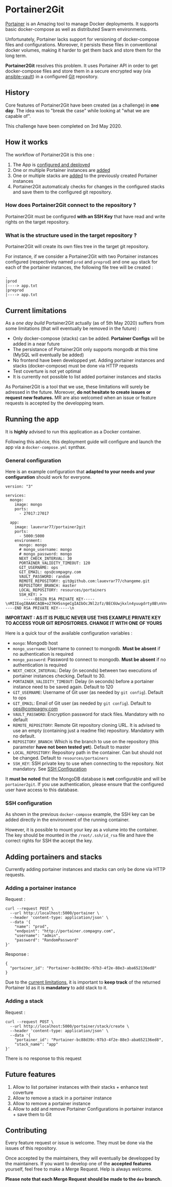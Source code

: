 # Portainer2Git
[Portainer](https://www.portainer.io/) is an Amazing tool to manage Docker deployments. It supports basic docker-compose as well as distributed Swarm environments.

Unfortunately, Portainer lacks support for versioning of docker-compose files and configurations. Moreover, it persists these files in conventional docker volumes, making it harder to get them back and store them for the long term.

**Portainer2Git** resolves this problem. It uses Portainer API in order to get docker-compose files and store them in a secure encrypted way (via [ansible-vault](https://docs.ansible.com/ansible/latest/user_guide/vault.html)) in a configured [Git](https://git-scm.com/) repository.

## History
Core features of Portainer2Git have been created (as a challenge) in **one day**. The idea was to "break the case" while looking at "what we are capable of".

This challenge have been completed on 3rd May 2020.

## How it works
The workflow of Portainer2Git is this one :

1. The App is [configured and deployed](#general-configuration)
2. One or multiple Portainer instances are [added](#adding-portainers-and-stacks)
3. One or multiple stacks are [added](#adding-portainers-and-stacks) to the previously created Portainer instances
4. Portainer2Git automaticaly checks for changes in the configured stacks and save them to the configured git repository.

### How does Portainer2Git connect to the repository ?
Portainer2Git must be configured **with an SSH Key** that have read and write rights on the target repository.

### What is the structure used in the target repository ?
Portainer2Git will create its own files tree in the target git repository.

For instance, if we consider a Portainer2Git with two Portainer instances configured (respectively named `prod` and `preprod`) and one `app` stack for each of the portainer instances, the following file tree will be created :

```
.
|prod
|----> app.txt
|preprod
|----> app.txt
```

## Current limitations
As a *one day build* Portainer2Git actually (as of 5th May 2020) suffers from some limitations (that will eventually be removed in the future) :

* Only docker-compose (stacks) can be added. **Portainer Configs** will be added in a near future
* The persistance of Portainer2Git only supports mongodb at this time (MySQL will eventually be added)
* No frontend have been developped yet. Adding portainer instances and stacks (docker-compose) must be done via HTTP requests
* Test coverture is not yet optimal
* It is currently not possible to list added portainer instances and stacks

As Portainer2Git is a tool that we use, these limitations will surely be adressed in the future. Moreover, **do not hesitate to create issues or request new features.** MR are also welcomed when an issue or feature requests is accepted by the developping team.

## Running the app
It is **highly** advised to run this application as a Docker container.

Following this advice, this deployment guide will configure and launch the app via a `docker-compose.yml` synthax.

### General configuration
Here is an example configuration that **adapted to your needs and your configuration** should work for everyone.

```
version: "3"

services:
  mongo:
    image: mongo
    ports:
      - 27017:27017

  app:
    image: lauevrar77/portainer2git
    ports:
      - 5000:5000
    environment:
      mongo: mongo
      # mongo_username: mongo
      # mongo_password: mongo
      NEXT_CHECK_INTERVAL: 30
      PORTAINER_VALIDITY_TIMEOUT: 120
      GIT_USERNAME: ops
      GIT_EMAIL: ops@compagny.com
      VAULT_PASSWORD: random
      REMOTE_REPOSITORY: git@github.com:lauevrar77/changeme.git
      REPOSITORY_BRANCH: master
      LOCAL_REPOSITORY: resources/portainers
      SSH_KEY: >
        -----BEGIN RSA PRIVATE KEY-----\nMIIEogIBAAKCAQB+o27KH5sngeCgIAIbOcJNl2zfz/BEC6Uwjkxln4yuugdrty8B\nVnv75YGR5Yidw1PNKYNJYLts2N0+w+Lnq5V8BZiJvD9tJ8S3//06/non3uWl1nfA\nOPObWYPWbF/5TASFAY6YyL0QGoTVGZjm7K5Y9wNY3Xe2w+zqeypJwBOE1AWvQV01\n/3g7/+4m8o6I3GDVax1fepu0mDuUtNiw03eI4TCxoRIB3x4UmkjyAoN12DBSTfmL\nj7nNQ3kambmfIjkp9UKDPTpsQ593IpB+d2TmKBwU73QbuJoNKLOUaeFhYx0R5qwN\ndyiSVgTkNQd03X72xCOH4N2lwXwAB3rGbK2nAgMBAAECggEAHPkjVdcZVlaen8Py\n92ulir8ER8h5Pfg0GQHVdMKmGyuwmvJULMguoZkGpeyP7xhLSfsfcGBTQTn0lHGY\nrkxRbQiSt6B8Gmso1Lgapa6nIAwdGm4RA8eD5Jz8TsiIxK6hshSDHW1/4/lNPrwW\ngW7RDMWm3GP/Ca+VuqfnKuxpCtBshEz+Cz5uAtOxntgdJj7RltEceNyXUvFYXbd6\nPRtM7iSpynaM/qeQRswNDCy0mBBZ4HE+x+M/Ih+jZHlDgOb2CH/oZUJ1X5kdzwsT\nHXCCGsOswBsCFXHRhSSuJ2uaumeUtcZVcJ+tWrWo7XWRRhlx665XojXLWiBmWJQ7\n/Sej0QKBgQDIt4m7WIMkH9MRRktKS3hqF9sNQFTuIxZZKPdYvw6e5dmJe3Q/fpZ2\nLaV+NO0Q/Ml2D0nMSNFHv6cfesePsa5MRVg4mw/M+lpJzEm5MPGiiqAO+7zhpIea\nkRSusL3APKpGDniATnpFRE2QOXgTP8P0/BxPtVZPlen2qFe+450s2wKBgQChhKZ8\nD3gBLgFImiT2NTIcrxtK2t6DMy6T3VmWIUZ3s/lHRgNyBuky+gnufJWWc198efCO\nOAV0LlgzcjB6aL/rrEWba+bnNlEMlw+TcagM8m5HSeUxGtNQ+iU9vgvoxEBiaZSQ\nxUk08ZRuMa22PH9UsMqIUGH2LWrbaQ6v4G02JQKBgQC7KJlffhtateokM33FGzZ/\nBxuU8aXAICuYm+B4ej7x37XGwr0U777xF4M3ebaMnopkccEIoeWzl3wImH44+R9j\ns02eCsjjA5bpNXqRGphWThkNn6LybG6drCay9c8Zz/eeN6QZUBQnPpdsoonauRzJ\n9cOYd6ixsUJmY3beYnOO/QKBgGY9HVUyRXgZst5OFE905L+bZ98+I9NQto8KcgbC\nEWT8GzKucsfe8AZAl8DKQ7X0WeDlHwwnEey02UfXZDBX1gRMC9ORvZtlmnApvsZK\nD2ICoyOk9trabCC59pDal5dDgq3Ivy3Uc757nMUT1S2hpcfqEImwuBGoNhekrJNP\nsFGxAoGAGgrYS/wXJYutqD+Pnx7sep5IaBZNZ6l7LtjldUiIEWNSYFNDtgrHDogd\nPfDH60co9gZ0Yb+skV/LcDIbhprbvYFQn9Pk2rxLCr9gVfl5rjWuFdMR37HXtOgy\n9SdLWWvFmhx22sZxgnXukkaRqHP7hVLQci/9Z32P3q1pqGNaZjE=\n-----END RSA PRIVATE KEY-----\n
```
**IMPORTANT : AS IT IS PUBLIC NEVER USE THIS EXAMPLE PRIVATE KEY TO ACCESS YOUR GIT REPOSITORIES. CHANGE IT WITH ONE OF YOURS**

Here is a quick tour of the available configuration variables :

* `mongo`: Mongodb host
* `mongo_username`: Username to connect to mongodb. **Must be absent** if no authentication is required
* `mongo_password`: Password to connect to mongodb. **Must be absent** if no authentication is required
* `NEXT_CHECK_INTERVAL`: Delay (in seconds) between two executions of portainer instances checking. Default to 30.
* `PORTAINER_VALIDITY_TIMEOUT`: Delay (in seconds) before a portainer instance need to be saved again. Default to 120
* `GIT_USERNAME`: Username of Git user (as needed by `git config`). Default to ops
* `GIT_EMAIL`: Email of Git user (as needed by `git config`). Default to ops@compagny.com
* `VAULT_PASSWORD`: Encryption password for stack files. Mandatory with no default
* `REMOTE_REPOSITORY`: Remote Git repository cloning URL. It is advised to use an empty (containing just a readme file) repository. Mandatory with no default.
* `REPOSITORY_BRANCH`: Which is the branch to use on the repository (this parameter **have not been tested yet**). Default to master
* `LOCAL_REPOSITORY`: Repository path in the container. Can but should not be changed. Default to `resources/portainers`
* `SSH_KEY`: SSH private key to use when connecting to the repository. Not mandatory. See [SSH Configuration](#ssh-configuration)

It **must be noted** that the MongoDB database is **not** configurable and will be `portainer2git`. If you use authentication, please ensure that the configured user have access to this database.

### SSH configuration
As shown in the previous `docker-compose` example, the SSH key can be added directly in the environment of the running container.

However, it is possible to mount your key as a volume into the container.
The key should be mounted in the `/root/.ssh/id_rsa` file and have the correct rights for SSH the accept the key.

## Adding portainers and stacks
Currently adding portainer instances and stacks can only be done via HTTP requests.

### Adding a portainer instance
Request :
```
curl --request POST \
  --url http://localhost:5000/portainer \
  --header 'content-type: application/json' \
  --data '{
	"name": "prod",
	"endpoint": "http://portainer.compagny.com",
	"username": "admin",
	"password": "RandomPassword"
}'
```

Response :
```
{
  "portainer_id": "Portainer-bc88d39c-97b3-4f2e-88e3-aba652136ed8"
}
```

Due to the [current limitations](#current-limitations), it is important to **keep track** of the returned Portainer Id as it is **mandatory** to add stack to it.

### Adding a stack
Request :
```
curl --request POST \
  --url http://localhost:5000/portainer/stack/create \
  --header 'content-type: application/json' \
  --data '{
	"portainer_id": "Portainer-bc88d39c-97b3-4f2e-88e3-aba652136ed8",
	"stack_name": "app"
}'
```

There is no response to this request

## Future features

1. Allow to list portainer instances with their stacks + enhance test coverture
2. Allow to remove a stack in a portainer instance
3. Allow to remove a portainer instance
4. Allow to add and remove Portainer Configurations in portainer instance + save them to Git

## Contributing
Every feature request or issue is welcome. They must be done via the issues of this repository.

Once accepted by the maintainers, they will eventually be developped by the maintainers.
If you want to develop one of the **accepted features** yourself, feel free to make a Merge Request. Help is always welcome.

**Please note that each Merge Request should be made to the `dev` branch.**
